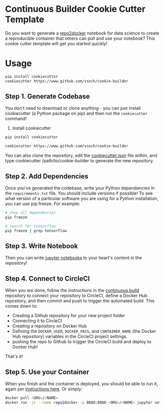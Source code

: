 Continuous Builder Cookie Cutter Template
=========================================

Do you want to generate a [repo2docker](https://www.github.com/jupyter/repo2docker)
notebook for data science to create a reproducible container that others can pull
and use your notebook? This cookie cutter template will get you started quickly!

# Usage

```bash
pip install cookiecutter
cookiecutter https://www.github.com/vsoch/cookie-builder
```

## Step 1. Generate Codebase

You don't need to download or clone anything - you can just install cookiecutter 
(a Python package on pip) and then run the `cookiecutter` command!

1. Install cookiecutter

```bash
pip install cookiecutter
```

```bash
cookiecutter https://www.github.com/vsoch/cookie-builder
```

You can also clone the repository, edit the [cookiecutter.json](cookiecutter.json)
file within, and type cookiecutter /path/to/cookie-builder to generate the new repository.

## Step 2. Add Dependencies

Once you've generated the codebase, write your Python dependencies in the `requirements.txt`
file. You should include versions if possible! To see what version of a particular software
you are using for a Python installation, you can use pip freeze. For example:

```bash
# show all dependencies
pip freeze

# search for tensorflow
pip freeze | grep tensorflow
```

## Step 3. Write Notebook
Then you can write [jupyter notebooks](http://jupyter.org/install) to your heart's content
in the repository! 

## Step 4. Connect to CircleCI

When you are done, follow the instructions in the [continuous build](https://github.com/binder-examples/continuous-build) repository
to connect your repository to CircleCI, define a Docker Hub repository, and then commit and push
to trigger the automated build. This comes down to:

 - Creating a Github repository for your new project folder
 - Connecting it to CircleCI
 - Creating a repository on Docker Hub
 - Defining the `DOCKER_USER`, `DOCKER_PASS`, and `CONTAINER_NAME` (the Docker Hub repository) variables in the CircleCI project settings.
 - pushing the repo to Github to trigger the CircleCI build and deploy to Docker Hub!

That's it! 

## Step 5. Use your Container

When you finish and the container is deployed, you should be able to run it, again per [instructions here](https://repo2docker.readthedocs.io/en/latest/deploy.html). Or simply:

```bash
docker pull <ORG>/<NAME>
docker run -it --name repo2docker -p 8888:8888 <ORG>/<NAME> jupyter notebook --ip 0.0.0.0
```

